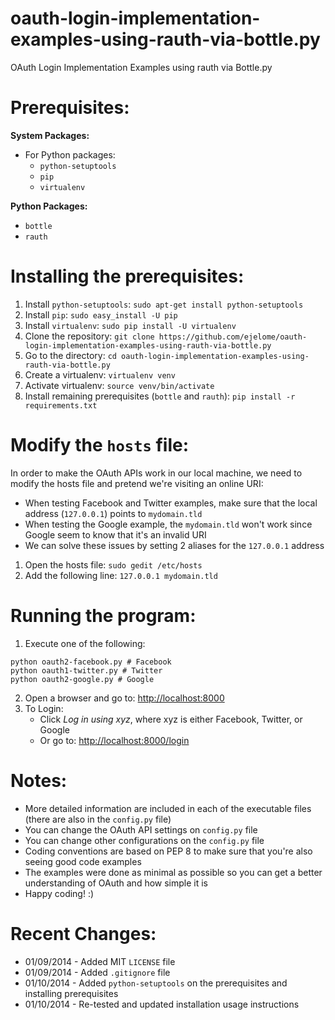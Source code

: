 oauth-login-implementation-examples-using-rauth-via-bottle.py
=============================================================

OAuth Login Implementation Examples using rauth via Bottle.py

Prerequisites:
==============
**System Packages:**
* For Python packages:
  * `python-setuptools`
  * `pip`
  * `virtualenv`

**Python Packages:**
* `bottle`
* `rauth`

Installing the prerequisites:
=============================
1. Install `python-setuptools`: `sudo apt-get install python-setuptools`
2. Install `pip`: `sudo easy_install -U pip`
3. Install `virtualenv`: `sudo pip install -U virtualenv`
4. Clone the repository: `git clone https://github.com/ejelome/oauth-login-implementation-examples-using-rauth-via-bottle.py`
5. Go to the directory: `cd oauth-login-implementation-examples-using-rauth-via-bottle.py`
6. Create a virtualenv: `virtualenv venv`
7. Activate virtualenv: `source venv/bin/activate`
8. Install remaining prerequisites (`bottle` and `rauth`): `pip install -r requirements.txt`

Modify the `hosts` file:
========================
In order to make the OAuth APIs work in our local machine, we need to modify the hosts file and pretend we're visiting an online URI:
* When testing Facebook and Twitter examples, make sure that the local address (`127.0.0.1`) points to `mydomain.tld`
* When testing the Google example, the `mydomain.tld` won't work since Google seem to know that it's an invalid URI
* We can solve these issues by setting 2 aliases for the `127.0.0.1` address

1. Open the hosts file: `sudo gedit /etc/hosts`
2. Add the following line: `127.0.0.1 mydomain.tld`

Running the program:
====================
1. Execute one of the following:
```
python oauth2-facebook.py # Facebook
python oauth1-twitter.py # Twitter
python oauth2-google.py # Google
```

2. Open a browser and go to: [http://localhost:8000](http://localhost:8000)
3. To Login:
   * Click *Log in using xyz*, where xyz is either Facebook, Twitter, or Google
   * Or go to: [http://localhost:8000/login](http://localhost:8000/login)

Notes:
======
* More detailed information are included in each of the executable files (there are also in the `config.py` file)
* You can change the OAuth API settings on `config.py` file
* You can change other configurations on the `config.py` file
* Coding conventions are based on PEP 8 to make sure that you're also seeing good code examples
* The examples were done as minimal as possible so you can get a better understanding of OAuth and how simple it is
* Happy coding! :)

Recent Changes:
===============
* 01/09/2014 - Added MIT `LICENSE` file
* 01/09/2014 - Added `.gitignore` file
* 01/10/2014 - Added `python-setuptools` on the prerequisites and installing prerequisites
* 01/10/2014 - Re-tested and updated installation usage instructions
